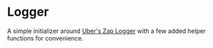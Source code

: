 # Logger

A simple initializer around [Uber's Zap Logger](https://github.com/uber-go/zap) with a few added helper functions for convenience.
